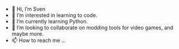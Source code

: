 - 👋 Hi, I’m Sven
- 👀 I’m interested in learning to code.
- 🌱 I’m currently learning Python.
- 💞️ I’m looking to collaborate on modding tools for video games, and maybe more.
- 📫 How to reach me ...

<!---
SvenMichel00/SvenMichel00 is a ✨ special ✨ repository because its `README.md` (this file) appears on your GitHub profile.
You can click the Preview link to take a look at your changes.
--->
